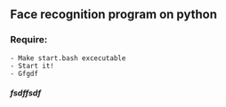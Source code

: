 ## Face recognition program on python 
### Require:
    - Make start.bash excecutable 
    - Start it!
    - Gfgdf
##### fsdffsdf
